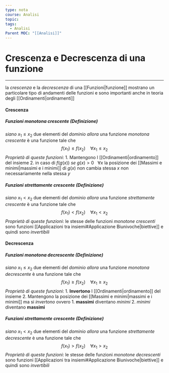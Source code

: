 ```yaml
---
type: nota
course: Analisi
topic: 
tags:
  - Analisi
Parent MOC: "[[Analisi]]"
---
```

# Crescenza e Decrescenza di una funzione
---
la _crescenza_ e la _decrescenza_ di una [[Funzioni|funzione]] mostrano un particolare tipo di andamenti delle funzioni e sono importanti anche in teoria degli [[Ordinamenti|ordinamenti]] 

#### Crescenza 
##### Funzioni monotona crescente (Definizione)
_siano_ $x_{1}\leq x_{2}$ due elementi del _dominio_
_allora_ una funzione _monotona crescente_ è una funzione tale che $$f(x_{1})\leq f(x_{2}) \ \ \ \ \forall x_{1}\leq x_{2}$$
_Proprietà di queste funzioni_:
	1. Mantengono l [[Ordinamenti|ordinamento]] del insieme
	2. in caso di $f(g(x))$ _se_ $g(x)>0 \ \ \ \forall x$ la posizione dei [[Massimi e minimi|massimi e i minimi]] di $g(x)$ non cambia stessa $x$ non necessariamente nella stessa $y$ 

##### Funzioni strettamente crescente (Definizione)
_siano_ $x_{1}< x_{2}$ due elementi del _dominio_
_allora_ una funzione _strettamente crescente_ è una funzione tale che $$f(x_{1})<f(x_{2}) \ \ \ \ \forall x_{1}<x_{2}$$
_Proprietà di queste funzioni_:
	le stesse delle funzioni _monotone crescenti_ 
	sono funzioni [[Applicazioni tra insiemi#Applicazione Biunivoche|biettive]] e quindi sono _invertibili_


#### Decrescenza
##### Funzioni monotona decrescente (Definizione)
_siano_ $x_{1}\leq x_{2}$ due elementi del _dominio_
_allora_ una funzione _monotona decrescente_ è una funzione tale che $$f(x_{1})\geq f(x_{2}) \ \ \ \ \forall x_{1}\geq x_{2}$$
_Proprietà di queste funzioni_:
	1. __Invertono__ l [[Ordinamenti|ordinamento]] del insieme
	2. Mantengono la posizione dei [[Massimi e minimi|massimi e i minimi]]  ma si _invertono_ ovvero 
		1. __massimi__ diventano _minimi_
		2. _minimi_ diventano __massimi__

##### Funzioni strettamente crescente (Definizione)
_siano_ $x_{1}< x_{2}$ due elementi del _dominio_
_allora_ una funzione _strettamente decrescente_ è una funzione tale che $$f(x_{1})>f(x_{2}) \ \ \ \ \forall x_{1}>x_{2}$$
_Proprietà di queste funzioni_:
	le stesse delle funzioni _monotone decrescenti_ 
	sono funzioni [[Applicazioni tra insiemi#Applicazione Biunivoche|biettive]] e quindi sono _invertibili_


